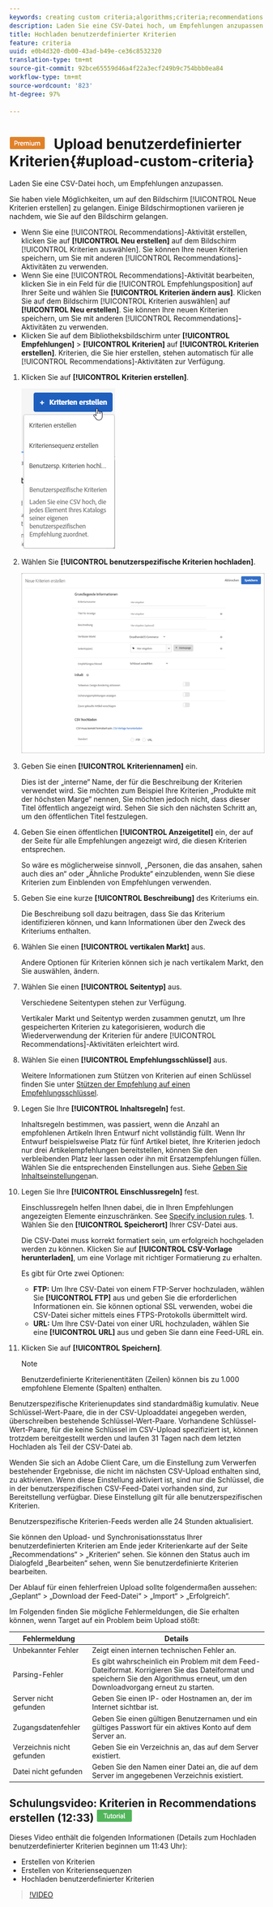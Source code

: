 ```yaml
---
keywords: creating custom criteria;algorithms;criteria;recommendations criteria;csv;ftp;upload csv
description: Laden Sie eine CSV-Datei hoch, um Empfehlungen anzupassen.
title: Hochladen benutzerdefinierter Kriterien
feature: criteria
uuid: e0b4d320-db00-43ad-b49e-ce36c8532320
translation-type: tm+mt
source-git-commit: 92bce65559d46a4f22a3ecf249b9c754bbb0ea84
workflow-type: tm+mt
source-wordcount: '823'
ht-degree: 97%

---
```



# ![PREMIUM](/help/assets/premium.png) Upload benutzerdefinierter Kriterien{#upload-custom-criteria}

Laden Sie eine CSV-Datei hoch, um Empfehlungen anzupassen.

Sie haben viele Möglichkeiten, um auf den Bildschirm [!UICONTROL Neue Kriterien erstellen] zu gelangen. Einige Bildschirmoptionen variieren je nachdem, wie Sie auf den Bildschirm gelangen.

* Wenn Sie eine [!UICONTROL Recommendations]-Aktivität erstellen, klicken Sie auf **[!UICONTROL Neu erstellen]** auf dem Bildschirm [!UICONTROL Kriterien auswählen]. Sie können Ihre neuen Kriterien speichern, um Sie mit anderen [!UICONTROL Recommendations]-Aktivitäten zu verwenden.
* Wenn Sie eine [!UICONTROL Recommendations]-Aktivität bearbeiten, klicken Sie in ein Feld für die [!UICONTROL Empfehlungsposition] auf Ihrer Seite und wählen Sie **[!UICONTROL Kriterien ändern aus]**. Klicken Sie auf dem Bildschirm [!UICONTROL Kriterien auswählen] auf **[!UICONTROL Neu erstellen]**. Sie können Ihre neuen Kriterien speichern, um Sie mit anderen [!UICONTROL Recommendations]-Aktivitäten zu verwenden.
* Klicken Sie auf dem Bibliotheksbildschirm unter **[!UICONTROL Empfehlungen]** > **[!UICONTROL Kriterien]** auf **[!UICONTROL Kriterien erstellen]**. Kriterien, die Sie hier erstellen, stehen automatisch für alle [!UICONTROL Recommendations]-Aktivitäten zur Verfügung.

1. Klicken Sie auf **[!UICONTROL Kriterien erstellen]**.

   ![Neue Kriterien erstellen](/help/c-recommendations/c-algorithms/assets/button_CreateCriteria_new.png)

1. Wählen Sie **[!UICONTROL benutzerspezifische Kriterien hochladen]**.

   ![](assets/CreateNewCriteria_csv.png)

1. Geben Sie einen **[!UICONTROL Kriteriennamen]** ein.

   Dies ist der „interne“ Name, der für die Beschreibung der Kriterien verwendet wird.  Sie möchten zum Beispiel Ihre Kriterien „Produkte mit der höchsten Marge“ nennen, Sie möchten jedoch nicht, dass dieser Titel öffentlich angezeigt wird. Sehen Sie sich den nächsten Schritt an, um den öffentlichen Titel festzulegen.
1. Geben Sie einen öffentlichen **[!UICONTROL Anzeigetitel]** ein, der auf der Seite für alle Empfehlungen angezeigt wird, die diesen Kriterien entsprechen.

   So wäre es möglicherweise sinnvoll, „Personen, die das ansahen, sahen auch dies an“ oder „Ähnliche Produkte“ einzublenden, wenn Sie diese Kriterien zum Einblenden von Empfehlungen verwenden.
1. Geben Sie eine kurze **[!UICONTROL Beschreibung]** des Kriteriums ein.

   Die Beschreibung soll dazu beitragen, dass Sie das Kriterium identifizieren können, und kann Informationen über den Zweck des Kriteriums enthalten.
1. Wählen Sie einen **[!UICONTROL vertikalen Markt]** aus.

   Andere Optionen für Kriterien können sich je nach vertikalem Markt, den Sie auswählen, ändern.

1. Wählen Sie einen **[!UICONTROL Seitentyp]** aus.

   Verschiedene Seitentypen stehen zur Verfügung.

   Vertikaler Markt und Seitentyp werden zusammen genutzt, um Ihre gespeicherten Kriterien zu kategorisieren, wodurch die Wiederverwendung der Kriterien für andere [!UICONTROL Recommendations]-Aktivitäten erleichtert wird.
1. Wählen Sie einen **[!UICONTROL Empfehlungsschlüssel]** aus.

   Weitere Informationen zum Stützen von Kriterien auf einen Schlüssel finden Sie unter [Stützen der Empfehlung auf einen Empfehlungsschlüssel](../../c-recommendations/c-algorithms/create-new-algorithm.md#task_2B0ED54AFBF64C56916B6E1F4DC0DC3B).
1. Legen Sie Ihre **[!UICONTROL Inhaltsregeln]** fest.

   Inhaltsregeln bestimmen, was passiert, wenn die Anzahl an empfohlenen Artikeln Ihren Entwurf nicht vollständig füllt. Wenn Ihr Entwurf beispielsweise Platz für fünf Artikel bietet, Ihre Kriterien jedoch nur drei Artikelempfehlungen bereitstellen, können Sie den verbleibenden Platz leer lassen oder ihn mit Ersatzempfehlungen füllen. Wählen Sie die entsprechenden Einstellungen aus. Siehe [Geben Sie Inhaltseinstellungen](/help/c-recommendations/c-algorithms/create-new-algorithm.md#content)an.
1. Legen Sie Ihre **[!UICONTROL Einschlussregeln]** fest.

   Einschlussregeln helfen Ihnen dabei, die in Ihren Empfehlungen angezeigten Elemente einzuschränken. See [Specify inclusion rules](/help/c-recommendations/c-algorithms/create-new-algorithm.md#inclusion). 1. Wählen Sie den **[!UICONTROL Speicherort]** Ihrer CSV-Datei aus.

   Die CSV-Datei muss korrekt formatiert sein, um erfolgreich hochgeladen werden zu können. Klicken Sie auf **[!UICONTROL CSV-Vorlage herunterladen]**, um eine Vorlage mit richtiger Formatierung zu erhalten.

   Es gibt für Orte zwei Optionen:

   * **FTP:** Um Ihre CSV-Datei von einem FTP-Server hochzuladen, wählen Sie **[!UICONTROL FTP]** aus und geben Sie die erforderlichen Informationen ein. Sie können optional SSL verwenden, wobei die CSV-Datei sicher mittels eines FTPS-Protokolls übermittelt wird.
   * **URL:** Um Ihre CSV-Datei von einer URL hochzuladen, wählen Sie eine **[!UICONTROL URL]** aus und geben Sie dann eine Feed-URL ein.

1. Klicken Sie auf **[!UICONTROL Speichern]**.

   >[!NOTE]
   >
   >Benutzerdefinierte Kriterienentitäten (Zeilen) können bis zu 1.000 empfohlene Elemente (Spalten) enthalten.

Benutzerspezifische Kriterienupdates sind standardmäßig kumulativ. Neue Schlüssel-Wert-Paare, die in der CSV-Uploaddatei angegeben werden, überschreiben bestehende Schlüssel-Wert-Paare. Vorhandene Schlüssel-Wert-Paare, für die keine Schlüssel im CSV-Upload spezifiziert ist, können trotzdem bereitgestellt werden und laufen 31 Tagen nach dem letzten Hochladen als Teil der CSV-Datei ab.

Wenden Sie sich an Adobe Client Care, um die Einstellung zum Verwerfen bestehender Ergebnisse, die nicht im nächsten CSV-Upload enthalten sind, zu aktivieren. Wenn diese Einstellung aktiviert ist, sind nur die Schlüssel, die in der benutzerspezifischen CSV-Feed-Datei vorhanden sind, zur Bereitstellung verfügbar. Diese Einstellung gilt für alle benutzerspezifischen Kriterien.

Benutzerspezifische Kriterien-Feeds werden alle 24 Stunden aktualisiert.

Sie können den Upload- und Synchronisationsstatus Ihrer benutzerdefinierten Kriterien am Ende jeder Kriterienkarte auf der Seite „Recommendations“ > „Kriterien“ sehen. Sie können den Status auch im Dialogfeld „Bearbeiten“ sehen, wenn Sie benutzerdefinierte Kriterien bearbeiten.

Der Ablauf für einen fehlerfreien Upload sollte folgendermaßen aussehen: „Geplant“ > „Download der Feed-Datei“ > „Import“ > „Erfolgreich“.

Im Folgenden finden Sie mögliche Fehlermeldungen, die Sie erhalten können, wenn Target auf ein Problem beim Upload stößt:

| Fehlermeldung | Details |
|--- |--- |
| Unbekannter Fehler | Zeigt einen internen technischen Fehler an. |
| Parsing-Fehler | Es gibt wahrscheinlich ein Problem mit dem Feed-Dateiformat. Korrigieren Sie das Dateiformat und speichern Sie den Algorithmus erneut, um den Downloadvorgang erneut zu starten. |
| Server nicht gefunden | Geben Sie einen IP- oder Hostnamen an, der im Internet sichtbar ist. |
| Zugangsdatenfehler | Geben Sie einen gültigen Benutzernamen und ein gültiges Passwort für ein aktives Konto auf dem Server an. |
| Verzeichnis nicht gefunden | Geben Sie ein Verzeichnis an, das auf dem Server existiert. |
| Datei nicht gefunden | Geben Sie den Namen einer Datei an, die auf dem Server im angegebenen Verzeichnis existiert. |

## Schulungsvideo: Kriterien in Recommendations erstellen (12:33) ![Tutorialzeichen](/help/assets/tutorial.png)

Dieses Video enthält die folgenden Informationen (Details zum Hochladen benutzerdefinierter Kriterien beginnen um 11:43 Uhr):

* Erstellen von Kriterien
* Erstellen von Kriteriensequenzen
* Hochladen benutzerdefinierter Kriterien

>[!VIDEO](https://video.tv.adobe.com/v/27694?quality=12)